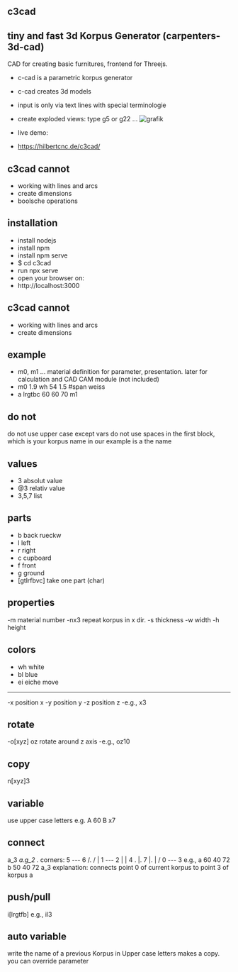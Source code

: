 c3cad 
---
tiny and fast 3d Korpus Generator
(carpenters-3d-cad)
---
CAD for creating basic furnitures, frontend for Threejs.
- c-cad is a parametric korpus generator
- c-cad creates 3d models
- input is only via text lines with special terminologie
- create exploded views: type g5 or g22 ...
  ![grafik](https://github.com/user-attachments/assets/8a2e01c0-3300-4077-8167-6b30cebe62ea)

- live demo:
- https://hilbertcnc.de/c3cad/
  

c3cad cannot
-------------
- working with lines and arcs
- create dimensions
- boolsche operations

installation
---
- install nodejs
- install npm
- install npm serve
- $ cd c3cad
- run npx serve
- open your browser on: 
- http://localhost:3000


c3cad cannot
-------------
- working with lines and arcs
- create dimensions

example
---
- m0, m1 ... material definition for parameter, presentation.
 later for calculation and CAD CAM module (not included)
- m0 1.9 wh 54 1.5 #span weiss
- a lrgtbc  60 60 70 m1

do not
---
do not use upper case except vars
do not use spaces in the first block, which is your korpus name
in our example is a the name


values
---
- 3 absolut value
- @3 relativ value
- 3,5,7 list

parts
---
- b back rueckw
- l left
- r right
- c cupboard
- f front
- g ground
- [gtlrfbvc] take one part (char)

properties
---
-m material number
-nx3 repeat korpus in x dir.
-s thickness
-w width
-h height 

colors
---
- wh white
- bl blue
- ei eiche
move
---
-x position x
-y position y
-z position z
-e.g., x3

rotate
---
-o[xyz] oz rotate around z axis
-e.g., oz10

copy
---
n[xyz]3


variable
---
use upper case letters
e.g.
A 60
B x7

connect
---
a_3
<name>_<corner>
a.g_2
<name>.<part>_<corner>
corners:
      5 --- 6
    /.    / |
  1 --- 2  |
  | 4 . |. 7
  |.    | /
  0 --- 3 
e.g.,
a 60 40 72
b 50 40 72 a_3
explanation: connects point 0
of current korpus to point 3 of
korpus a

push/pull
---
<part>i[lrgtfb]<value>
e.g., il3



auto variable
---
write the name of a previous Korpus
in Upper case letters makes a copy.
you can override parameter
